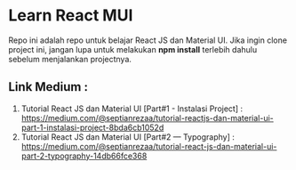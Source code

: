 # Learn React MUI
Repo ini adalah repo untuk belajar React JS dan Material UI.
Jika ingin clone project ini, jangan lupa untuk melakukan <b>npm install</b> terlebih dahulu sebelum menjalankan projectnya.

## Link Medium :
1. Tutorial React JS dan Material UI [Part#1 - Instalasi Project] : https://medium.com/@septianrezaa/tutorial-reactjs-dan-material-ui-part-1-instalasi-project-8bda6cb1052d 
2. Tutorial React JS dan Material UI [Part#2 — Typography] : https://medium.com/@septianrezaa/tutorial-react-js-dan-material-ui-part-2-typography-14db66fce368 
